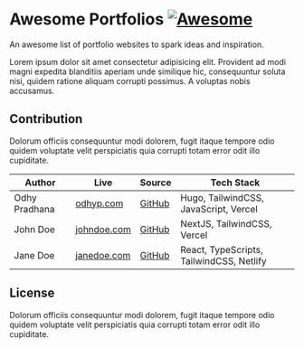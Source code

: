 # Awesome Portfolios [![Awesome](https://cdn.rawgit.com/sindresorhus/awesome/d7305f38d29fed78fa85652e3a63e154dd8e8829/media/badge.svg)](https://github.com/sindresorhus/awesome)

An awesome list of portfolio websites to spark ideas and inspiration.

Lorem ipsum dolor sit amet consectetur adipisicing elit. Provident ad modi magni expedita blanditiis aperiam unde similique hic, consequuntur soluta nisi, quidem ratione aliquam corrupti possimus. A voluptas nobis accusamus.

## Contribution

Dolorum officiis consequuntur modi dolorem, fugit itaque tempore odio quidem voluptate velit perspiciatis quia corrupti totam error odit illo cupiditate.

| Author | Live | Source | Tech Stack |
| ------ | ---- | ------ | ---------- |
| Odhy Pradhana | [odhyp.com](https://odhyp.com/) | [GitHub](https://github.com/odhyp/odhyp.com) | Hugo, TailwindCSS, JavaScript, Vercel |
| John Doe | [johndoe.com](https://johndoe.com) | [GitHub](https://github.com/johndoe/johndoe.com) | NextJS, TailwindCSS, Vercel |
| Jane Doe | [janedoe.com](https://janedoe.com) | [GitHub](https://github.com/janedoe/janedoe.com) | React, TypeScripts, TailwindCSS, Netlify |

## License

Dolorum officiis consequuntur modi dolorem, fugit itaque tempore odio quidem voluptate velit perspiciatis quia corrupti totam error odit illo cupiditate.
